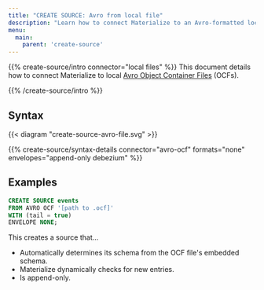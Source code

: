 ```yaml
---
title: "CREATE SOURCE: Avro from local file"
description: "Learn how to connect Materialize to an Avro-formatted local file"
menu:
  main:
    parent: 'create-source'
---
```


{{% create-source/intro connector="local files" %}}
This document details how to connect Materialize to local [Avro Object Container
Files] (OCFs).

[Avro Object Container Files]: https://avro.apache.org/docs/current/spec.html#Object+Container+Files
{{% /create-source/intro %}}

## Syntax

{{< diagram "create-source-avro-file.svg" >}}

{{% create-source/syntax-details connector="avro-ocf" formats="none" envelopes="append-only debezium" %}}

## Examples

```sql
CREATE SOURCE events
FROM AVRO OCF '[path to .ocf]'
WITH (tail = true)
ENVELOPE NONE;
```

This creates a source that...

- Automatically determines its schema from the OCF file's embedded schema.
- Materialize dynamically checks for new entries.
- Is append-only.

[Debezium]: http://debezium.io
